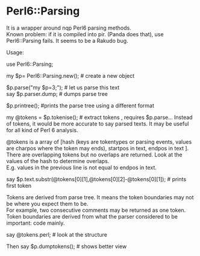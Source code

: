 Perl6::Parsing
==============


It is a wrapper around nqp Perl6 parsing methods.<br>
Known problem: if it is compiled into pir. (Panda does that), use Perl6::Parsing fails. It seems to be a Rakudo bug.

Usage:


use Perl6::Parsing;


my $p=  Perl6::Parsing.new(); # create a new object

$p.parse("my \$p=3;");  # let us parse this text <br> 
say $p.parser.dump; # dumps parse tree 

$p.printree(); #prints the parse tree using a different format

my @tokens = $p.tokenise(); # extract tokens , requires $p.parse...
Instead of tokens, it would be more accurate to say parsed texts. It may be useful for all kind of Perl 6 analysis.

@tokens is a array of [hash (keys are tokentypes or parsing events, values are charpos where the token may ends), startpos in text, endpos in text ].
There are overlapping tokens but no overlaps are returned. Look at the values of the hash to determine overlaps. <br>
E.g. values in the previous line is not equal to endpos in text.

say $p.text.substr(@tokens[0][1],@tokens[0][2]-@tokens[0][1]); # prints first token


Tokens are derived from parse tree. It means the token boundaries may not be where you expect them to be. <br> 
For example, two consecutive comments may be returned as one token. Token boundaries are derived from what the parser considered to be important: code mainly.

say @tokens.perl; # look at the structure

Then say $p.dumptokens(); # shows better view

